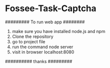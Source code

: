 # Fossee-Task-Captcha


######### To run web app ########
1.   make sure you have installed node.js and npm
2.   Clone the repository
3.   go to project file 
4.   run the command node server
4.   visit in browser localhost:8080

########## thanks #########
